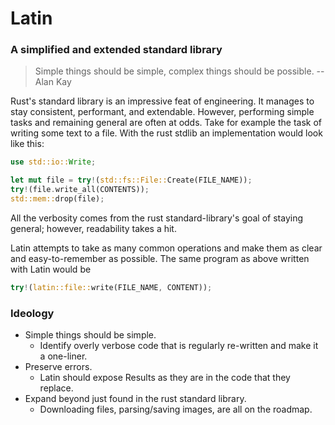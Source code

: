 # Latin

### A simplified and extended standard library

> Simple things should be simple, complex things should be possible. -- Alan Kay

Rust's standard library is an impressive feat of engineering.  It manages to
stay consistent, performant, and extendable.  However, performing simple tasks
and remaining general are often at odds.  Take for example the task of writing
some text to a file.  With the rust stdlib an implementation would look like
this:

```rust
use std::io::Write;

let mut file = try!(std::fs::File::Create(FILE_NAME));
try!(file.write_all(CONTENTS));
std::mem::drop(file);
```

All the verbosity comes from the rust standard-library's goal of staying
general; however, readability takes a hit.

Latin attempts to take as many common operations and make them as clear
and easy-to-remember as possible.  The same program as above written
with Latin would be

```rust
try!(latin::file::write(FILE_NAME, CONTENT));
```

### Ideology

* Simple things should be simple.
    * Identify overly verbose code that is regularly re-written and make it a
      one-liner.
* Preserve errors.
    * Latin should expose Results as they are in the
  code that they replace.
* Expand beyond just found in the rust standard library.
    * Downloading files, parsing/saving images, are all on the roadmap.
